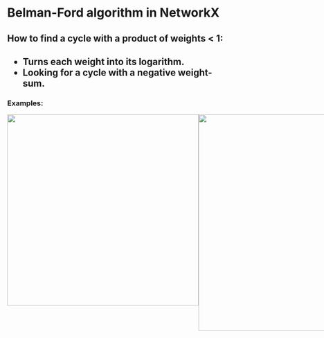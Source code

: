 <div>
  <h1>Belman-Ford algorithm in NetworkX</h1>
  <H2>How to find a cycle with a product of weights < 1:<H2>
    <ul>
      <li>Turns each weight into its logarithm.</li>
      <li>Looking for a cycle with a negative weight-sum.</li>
    </ul>
  <h3>Examples:</h3>
  <divImages style="display:flex;" >
    <img src=https://user-images.githubusercontent.com/74247437/205580641-f55b17b0-5f70-4724-a9ec-5d897552d917.png
    style="width: 442px;" style="height: 500px;" /> 
    <image src=https://user-images.githubusercontent.com/74247437/205581119-edee2346-85be-4694-b029-1d7290ff6c76.png
    style="width: 500px;" style="height: 500px;" />
    <image src=https://user-images.githubusercontent.com/74247437/205586863-61f8e928-a27e-4569-849c-dad9c83e44c2.png
    style="width: 442px;" style="height: 500px;" />
    <image src=https://user-images.githubusercontent.com/74247437/205584797-3724dda1-5930-4fe3-a005-4dd7f962aa5b.png
    style="width: 500px;" style="height: 500px;" />
    <image src=https://user-images.githubusercontent.com/74247437/205587850-ad7d257c-4dab-43d0-8ab6-4271ec99f68d.png
    style="width: 442px;" style="height: 450px;" />

  </divImages>
</div>



